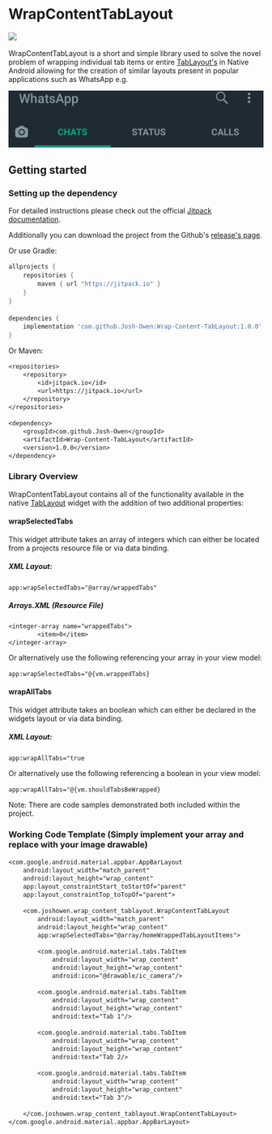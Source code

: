 # WrapContentTabLayout

[![](https://jitpack.io/v/Josh-Owen/Wrap-Content-TabLayout.svg)](https://jitpack.io/#Josh-Owen/Wrap-Content-TabLayout)

WrapContentTabLayout is a short and simple library used to solve the novel problem
of wrapping individual tab items or entire [TabLayout's](https://developer.android.com/reference/com/google/android/material/tabs/TabLayout)
in Native Android allowing for the creation of similar layouts present in popular applications such as WhatsApp e.g.

![](images/tablayout_image.jpg)

## Getting started

### Setting up the dependency

For detailed instructions please check out the official [Jitpack documentation](https://jitpack.io/#Josh-Owen/Wrap-Content-TabLayout/Tag).

Additionally you can download the project from the Github's [release's page](https://github.com/Josh-Owen/Wrap-Content-TabLayout/releases).

Or use Gradle:

```gradle
allprojects {
    repositories {
        maven { url "https://jitpack.io" }
    }
}

dependencies {
    implementation 'com.github.Josh-Owen:Wrap-Content-TabLayout:1.0.0'
}
```

Or Maven:

```
<repositories>
    <repository>
        <id>jitpack.io</id>
        <url>https://jitpack.io</url>
    </repository>
</repositories>

<dependency>
    <groupId>com.github.Josh-Owen</groupId>
    <artifactId>Wrap-Content-TabLayout</artifactId>
    <version>1.0.0</version>
</dependency>
```
### Library Overview

WrapContentTabLayout contains all of the functionality available in the native [TabLayout](https://developer.android.com/reference/com/google/android/material/tabs/TabLayout) widget
with the addition of two additional properties:

#### wrapSelectedTabs 

This widget attribute takes an array of integers which can either be located from a projects resource file or via data binding. 

##### XML Layout: 

``app:wrapSelectedTabs="@array/wrappedTabs"``

##### Arrays.XML (Resource File)

```
<integer-array name="wrappedTabs">
        <item>0</item>
</integer-array>
```

Or alternatively use the following referencing your array in your view model:

```app:wrapSelectedTabs="@{vm.wrappedTabs}```

#### wrapAllTabs 

This widget attribute takes an boolean which can either be declared in the widgets layout or via data binding. 

##### XML Layout: 

 ```app:wrapAllTabs="true```
 
Or alternatively use the following referencing a boolean in your view model:

 ```app:wrapAllTabs="@{vm.shouldTabsBeWrapped}```



Note: There are code samples demonstrated both included within the project. 


### Working Code Template (Simply implement your array and replace with your image drawable)

```
<com.google.android.material.appbar.AppBarLayout
    android:layout_width="match_parent"
    android:layout_height="wrap_content"
    app:layout_constraintStart_toStartOf="parent"
    app:layout_constraintTop_toTopOf="parent">

    <com.joshowen.wrap_content_tablayout.WrapContentTabLayout
        android:layout_width="match_parent"
        android:layout_height="wrap_content"
        app:wrapSelectedTabs="@array/homeWrappedTabLayoutItems">

        <com.google.android.material.tabs.TabItem
            android:layout_width="wrap_content"
            android:layout_height="wrap_content"
            android:icon="@drawable/ic_camera"/>
            
        <com.google.android.material.tabs.TabItem
            android:layout_width="wrap_content"
            android:layout_height="wrap_content"
            android:text="Tab 1"/>
            
        <com.google.android.material.tabs.TabItem
            android:layout_width="wrap_content"
            android:layout_height="wrap_content"
            android:text="Tab 2/>
            
        <com.google.android.material.tabs.TabItem
            android:layout_width="wrap_content"
            android:layout_height="wrap_content"
            android:text="Tab 3"/>
            
    </com.joshowen.wrap_content_tablayout.WrapContentTabLayout>
</com.google.android.material.appbar.AppBarLayout>
```